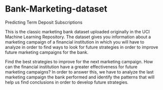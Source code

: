 # Bank-Marketing-dataset
Predicting Term Deposit Subscriptions

This is the classic marketing bank dataset uploaded originally in the UCI Machine Learning Repository. The dataset gives you information 
about a marketing campaign of a financial institution in which you will have to analyze in order to find ways to look for future 
strategies in order to improve future marketing campaigns for the bank.

Find the best strategies to improve for the next marketing campaign. How can the financial institution have a greater effectiveness for 
future marketing campaigns? In order to answer this, we have to analyze the last marketing campaign the bank performed and identify the 
patterns that will help us find conclusions in order to develop future strategies.

